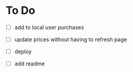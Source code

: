 # To Do

- [ ] add to local user purchases

- [ ] update prices without having to refresh page

- [ ] deploy
- [ ] add readme

